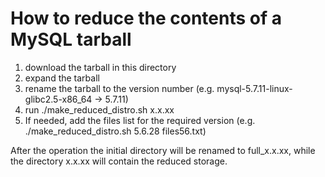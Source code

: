 # How to reduce the contents of a MySQL tarball 

1. download the tarball in this directory
2. expand the tarball
3. rename the tarball to the version number (e.g. mysql-5.7.11-linux-glibc2.5-x86_64 -> 5.7.11)
4. run ./make_reduced_distro.sh x.x.xx
5. If needed, add the files list for the required version (e.g. ./make_reduced_distro.sh 5.6.28 files56.txt)

After the operation the initial directory will be renamed to full_x.x.xx, while the directory x.x.xx will contain the reduced storage.
